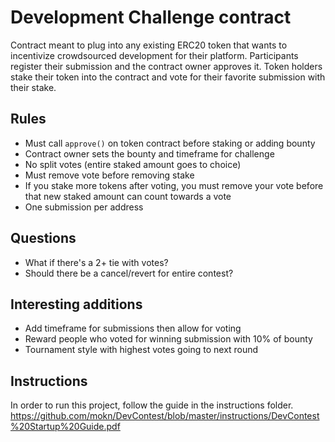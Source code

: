 # Development Challenge contract

Contract meant to plug into any existing ERC20 token that wants to incentivize crowdsourced development for their platform. Participants register their submission and the contract owner approves it. Token holders stake their token into the contract and vote for their favorite submission with their stake.

## Rules

- Must call `approve()` on token contract before staking or adding bounty
- Contract owner sets the bounty and timeframe for challenge
- No split votes (entire staked amount goes to choice)
- Must remove vote before removing stake
- If you stake more tokens after voting, you must remove your vote before that new staked amount can count towards a vote
- One submission per address

## Questions

- What if there's a 2+ tie with votes?
- Should there be a cancel/revert for entire contest?

## Interesting additions

- Add timeframe for submissions then allow for voting
- Reward people who voted for winning submission with 10% of bounty
- Tournament style with highest votes going to next round

## Instructions

In order to run this project, follow the guide in the instructions folder.
https://github.com/mokn/DevContest/blob/master/instructions/DevContest%20Startup%20Guide.pdf
